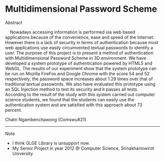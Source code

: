 # Multidimensional Password Scheme

Abstract

&nbsp;&nbsp;&nbsp; Nowadays accessing information is performed via web based applications because of
the convenience, ease and speed of the Internet. However there is a lack of security in terms of
authentication because most web applications use easily circumvented textual passwords to
identify a user. The purpose of this project is to present a method of authentication with
Multidimensional Password Scheme in 3D environment. We have developed a system
prototype of authentication powered by HTML5 and WebGL. The results of our experiment
show that the system prototype can be run on Mozilla FireFox and Google Chrome with the
score 54 and 52 respectively, the password space increases about 1.29 times over that of
traditional textual passwords. We also have evaluated this prototype using an SQL Injection
method to test its security and it passes all tests. According to the result of the study with this
system carried out computer science students, we found that the students can easily use the
authentication system and are satisfied with this approach about 73 percent.

Chatri Ngambenchawong (Comswu#21)
<hr/>

Note
* I think GLGE Library is unsupport now.
* My Senior Project in year 2012 @ Computer Science, Srinakharinwirot University 


